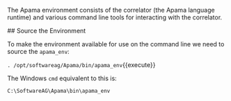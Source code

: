 The Apama environment consists of the correlator (the Apama language runtime) and various command line tools for interacting with the correlator.

## Source the Environment

To make the environment available for use on the command line we need to source the `apama_env`:

`. /opt/softwareag/Apama/bin/apama_env`{{execute}}

The Windows `cmd` equivalent to this is:

`C:\SoftwareAG\Apama\bin\apama_env`
